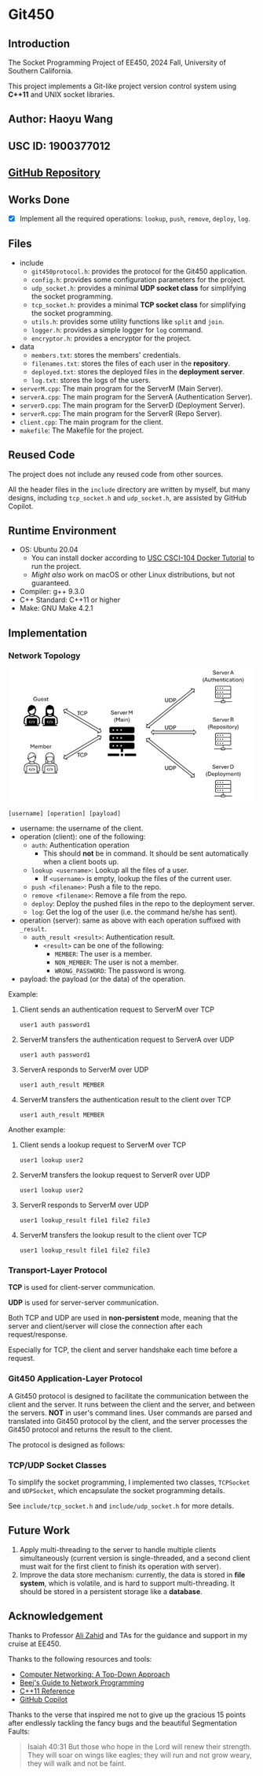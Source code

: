 # Git450

## Introduction

The Socket Programming Project of EE450, 2024 Fall, University of Southern California.

This project implements a Git-like project version control system using **C++11** and UNIX socket libraries.

## Author: Haoyu Wang

## USC ID: 1900377012

## [GitHub Repository](https://github.com/felix-wang-0307/git450)

## Works Done

- [x] Implement all the required operations: `lookup`, `push`, `remove`, `deploy`, `log`.

## Files

- include
  - `git450protocol.h`: provides the protocol for the Git450 application.
  - `config.h`: provides some configuration parameters for the project.
  - `udp_socket.h`: provides a minimal **UDP socket class** for simplifying the socket programming.
  - `tcp_socket.h`: provides a minimal **TCP socket class** for simplifying the socket programming.
  - `utils.h`: provides some utility functions like `split` and `join`.
  - `logger.h`: provides a simple logger for `log` command.
  - `encryptor.h`: provides a encryptor for the project.
- data
  - `members.txt`: stores the members' credentials.
  - `filenames.txt`: stores the files of each user in the **repository**.
  - `deployed.txt`: stores the deployed files in the **deployment server**.
  - `log.txt`: stores the logs of the users.
- `serverM.cpp`: The main program for the ServerM (Main Server).
- `serverA.cpp`: The main program for the ServerA (Authentication Server).
- `serverD.cpp`: The main program for the ServerD (Deployment Server).
- `serverR.cpp`: The main program for the ServerR (Repo Server).
- `client.cpp`: The main program for the client.
- `makefile`: The Makefile for the project.

## Reused Code

The project does not include any reused code from other sources.

All the header files in the `include` directory are written by myself, but many designs, including `tcp_socket.h` and
`udp_socket.h`, are assisted by GitHub Copilot.

## Runtime Environment

- OS: Ubuntu 20.04
    - You can install docker according to [USC CSCI-104 Docker Tutorial](https://github.com/csci104/docker) to run the
      project.
    - *Might also* work on macOS or other Linux distributions, but not guaranteed.
- Compiler: g++ 9.3.0
- C++ Standard: C++11 or higher
- Make: GNU Make 4.2.1

## Implementation

### Network Topology

![img_1.png](img_1.png)

```plaintext
[username] [operation] [payload]
```

- username: the username of the client.
- operation (client): one of the following:
    - `auth`: Authentication operation
        - This should **not** be in command. It should be sent automatically when a client boots up.
    - `lookup <username>`: Lookup all the files of a user.
        - If `<username>` is empty, lookup the files of the current user.
    - `push <filename>`: Push a file to the repo.
    - `remove <filename>`: Remove a file from the repo.
    - `deploy`: Deploy the pushed files in the repo to the deployment server.
    - `log`: Get the log of the user (i.e. the command he/she has sent).
- operation (server): same as above with each operation suffixed with `_result`.
    - `auth_result <result>`: Authentication result.
        - `<result>` can be one of the following:
            - `MEMBER`: The user is a member.
            - `NON_MEMBER`: The user is not a member.
            - `WRONG_PASSWORD`: The password is wrong.
- payload: the payload (or the data) of the operation.

Example:

1. Client sends an authentication request to ServerM over TCP
    ```plaintext
    user1 auth password1
    ```
2. ServerM transfers the authentication request to ServerA over UDP
    ```plaintext
    user1 auth password1
    ```
3. ServerA responds to ServerM over UDP
    ```plaintext
    user1 auth_result MEMBER
    ```
4. ServerM transfers the authentication result to the client over TCP
    ```plaintext
    user1 auth_result MEMBER
    ```
   
Another example:

1. Client sends a lookup request to ServerM over TCP
    ```plaintext
    user1 lookup user2
    ```
2. ServerM transfers the lookup request to ServerR over UDP
    ```plaintext
    user1 lookup user2
    ```
3. ServerR responds to ServerM over UDP
    ```plaintext
    user1 lookup_result file1 file2 file3
    ```
4. ServerM transfers the lookup result to the client over TCP
    ```plaintext
    user1 lookup_result file1 file2 file3
   ```

### Transport-Layer Protocol

**TCP** is used for client-server communication.

**UDP** is used for server-server communication.

Both TCP and UDP are used in **non-persistent** mode, meaning that the server and client/server will close the
connection after each request/response.

Especially for TCP, the client and server handshake each time before a request.

### Git450 Application-Layer Protocol

A Git450 protocol is designed to facilitate the communication between the client and the server.
It runs between the client and the server, and between the servers. **NOT** in user's command lines. User commands are
parsed and translated into Git450 protocol by the client, and the server processes the Git450 protocol and returns the
result to the client.

The protocol is designed as follows:

### TCP/UDP Socket Classes

To simplify the socket programming, I implemented two classes, `TCPSocket` and `UDPSocket`, which encapsulate the socket
programming details.

See `include/tcp_socket.h` and `include/udp_socket.h` for more details.

## Future Work

1. Apply multi-threading to the server to handle multiple clients simultaneously (current version is single-threaded,
   and a second client must wait for the first client to finish its operation with server).
2. Improve the data store mechanism: currently, the data is stored in **file system**, which is volatile, and is hard to
   support multi-threading.
   It should be stored in a persistent storage like a **database**.

## Acknowledgement

Thanks to Professor [Ali Zahid](https://viterbi.usc.edu/directory/faculty/Zahid/Ali) and TAs for the guidance and
support in my cruise at EE450.

Thanks to the following resources and tools:

- [Computer Networking: A Top-Down Approach](https://www.amazon.com/Computer-Networking-Top-Down-Approach-7th/dp/0133594149)
- [Beej's Guide to Network Programming](https://beej.us/guide/bgnet/html/)
- [C++11 Reference](https://en.cppreference.com/w/cpp/11)
- [GitHub Copilot](https://copilot.github.com/)

Thanks to the verse that inspired me not to give up the gracious 15 points after endlessly tackling the fancy bugs and
the beautiful Segmentation Faults:
> Isaiah 40:31 But those who hope in the Lord will renew their strength. They will soar on wings like eagles; they will
> run and not grow weary, they will walk and not be faint.
